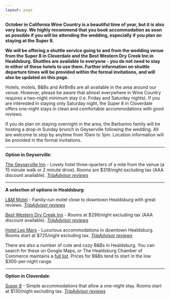 ```yaml
---
layout: page
---
```


__October in California Wine Country is a beautiful time of year, but it is also very busy. We highly recommend that you book accommodation as soon as possible if you will be attending the wedding, especially if you plan on staying at the Super 8.__

__We will be offering a shuttle service going to and from the wedding venue from the Super 8 in Cloverdale and the Best Western Dry Creek Inn in Healdsburg. Shuttles are available to everyone - you do not need to stay in either of these hotels to use them. Further information on shuttle departure times will be provided within the formal invitations, and will also be updated on this page.__

Hotels, motels, B&Bs and AirBnBs are all available in the area around our venue. However, please be aware that almost everywhere in Wine Country requires a two-night minimum stay (i.e. Friday and Saturday nights). If you are interested in staying only Saturday night, the Super 8 in Cloverdale offers one-night stays in clean and comfortable accommodations with good reviews.

If you do plan on staying overnight in the area, the Barbarino family will be hosting a drop-in Sunday brunch in Geyserville following the wedding. All are welcome to stop by anytime from 10am to 1pm. Location information will be provided in the formal invitations.

---

__Option in Geyserville__:

[The Geyserville Inn](http://www.geyservilleinn.com/) - Lovely hotel three-quarters of a mile from the venue (a 15 minute walk or 2 minute drive). Rooms are $319/night excluding tax (AAA discount available). [_TripAdvisor reviews_](https://www.tripadvisor.com/Hotel_Review-g32427-d248139-Reviews-Geyserville_Inn-Geyserville_Sonoma_County_California.html)

---

__A selection of options in Healdsburg__:

[L&M Motel](http://landmmotel.com/) - Family-run motel close to downtown Healdsburg with great reviews. [_TripAdvisor reviews_](https://www.tripadvisor.com/Hotel_Review-g32482-d1102470-Reviews-L_M_Motel-Healdsburg_Sonoma_County_California.html)

[Best Western Dry Creek Inn](http://www.drycreekinn.com/) - Rooms at $299/night excluding tax (AAA discount available). [_TripAdvisor reviews_](https://www.tripadvisor.com/Hotel_Review-g32482-d77196-Reviews-BEST_WESTERN_Dry_Creek_Inn-Healdsburg_Sonoma_County_California.html)

[Hotel Les Mars](https://www.hotellesmars.com/) - Luxurious accommodations in downtown Healdsburg. Rooms start at $725/night excluding tax. [_TripAdvisor reviews_](https://www.tripadvisor.com/Hotel_Review-g32482-d577327-Reviews-Hotel_Les_Mars_Relais_Chateaux-Healdsburg_Sonoma_County_California.html)

There are also a number of cute and cozy B&Bs in Healdsburg. You can search for these on Google Maps, or The Healdsburg Chamber of Commerce maintains a [full list](http://business.healdsburg.com/list/ql/lodging-travel-15?c=&q=&t=5&st=3#mn-directory-searchresults). Prices for B&Bs tend to start in the low $300-per-night range. 

---

__Option in Cloverdale__:

[Super 8](https://www.wyndhamhotels.com/super-8/cloverdale-california/super-8-cloverdale-ca/overview?cid=fe:se:20161215:tabl:pp:seus:13922&tel=18005361211) - Simple accommodations that allow a one-night stay. Rooms start at $130/night excluding tax. [_TripAdvisor reviews_]((https://www.tripadvisor.com/Hotel_Review-g32224-d634332-Reviews-Super_8_Cloverdale-Cloverdale_Sonoma_County_California.html))